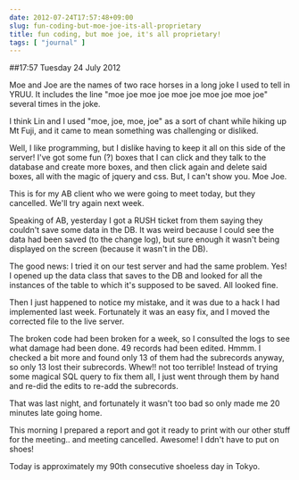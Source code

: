 ```yaml
---
date: 2012-07-24T17:57:48+09:00
slug: fun-coding-but-moe-joe-its-all-proprietary
title: fun coding, but moe joe, it's all proprietary!
tags: [ "journal" ]
---
```


##17:57 Tuesday 24 July 2012

Moe and Joe are the names of two race horses in a long joke I used to tell in YRUU. It includes the line "moe joe moe joe moe joe moe joe moe joe" several times in the joke.

 

I think Lin and I used "moe, joe, moe, joe" as a sort of chant while hiking up Mt Fuji, and it came to mean something was challenging or disliked.

 

Well, I like programming, but I dislike having to keep it all on this side of the server! I've got some fun (?) boxes that I can click and they talk to the database and create more boxes, and then click again and delete said boxes, all with the magic of jquery and css. But, I can't show you. Moe Joe.

 

This is for my AB client who we were going to meet today, but they cancelled. We'll try again next week.

 

Speaking of AB, yesterday I got a RUSH ticket from them saying they couldn't save some data in the DB. It was weird because I could see the data had been saved (to the change log), but sure enough it wasn't being displayed on the screen (because it wasn't in the DB).

 

The good news: I tried it on our test server and had the same problem. Yes! I opened up the data class that saves to the DB and looked for all the instances of the table to which it's supposed to be saved. All looked fine.

 

Then I just happened to notice my mistake, and it was due to a hack I had implemented last week. Fortunately it was an easy fix, and I moved the corrected file to the live server.

 

The broken code had been broken for a week, so I consulted the logs to see what damage had been done. 49 records had been edited.  Hmmm. I checked a bit more and found only 13 of them had the subrecords anyway, so only 13 lost their subrecords. Whew!! not too terrible! Instead of trying some magical SQL query to fix them all, I just went through them by hand and re-did the edits to re-add the subrecords.

 

That was last night, and fortunately it wasn't too bad so only made me 20 minutes late going home.

 

This morning I prepared a report and got it ready to print with our other stuff for the meeting.. and meeting cancelled. Awesome! I ddn't have to put on shoes!

 

Today is approximately my 90th consecutive shoeless day in Tokyo.
